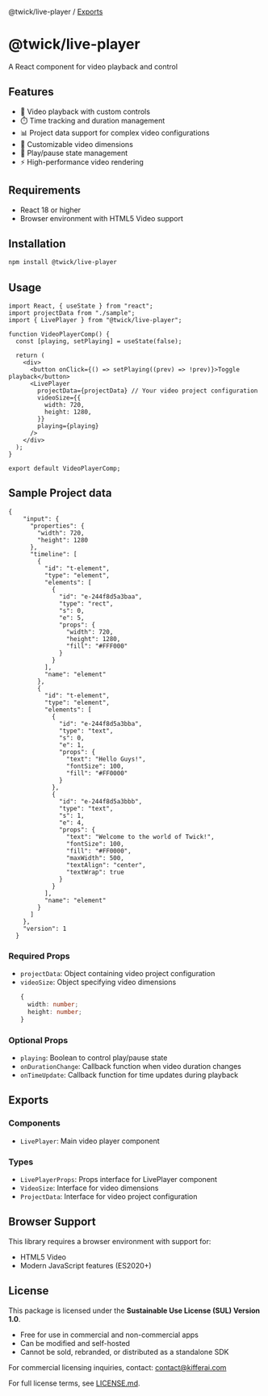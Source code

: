 @twick/live-player / [Exports](modules.md)

# @twick/live-player

A React component for video playback and control 

## Features

- 🎥 Video playback with custom controls
- ⏱️ Time tracking and duration management
- 📊 Project data support for complex video configurations
- 🎯 Customizable video dimensions
- 🔄 Play/pause state management
- ⚡ High-performance video rendering

## Requirements

- React 18 or higher
- Browser environment with HTML5 Video support

## Installation

```bash
npm install @twick/live-player
```

## Usage

```tsx
import React, { useState } from "react";
import projectData from "./sample";
import { LivePlayer } from "@twick/live-player";

function VideoPlayerComp() {
  const [playing, setPlaying] = useState(false);

  return (
    <div>
      <button onClick={() => setPlaying((prev) => !prev)}>Toggle playback</button>
      <LivePlayer
        projectData={projectData} // Your video project configuration
        videoSize={{
          width: 720,
          height: 1280,
        }}
        playing={playing}
      />
    </div>
  );
}

export default VideoPlayerComp;

```

## Sample Project data
```
{
    "input": {
      "properties": {
        "width": 720,
        "height": 1280
      },
      "timeline": [
        {
          "id": "t-element",
          "type": "element",
          "elements": [
            {
              "id": "e-244f8d5a3baa",
              "type": "rect",
              "s": 0,
              "e": 5,
              "props": {
                "width": 720,
                "height": 1280,
                "fill": "#FFF000"
              }
            }
          ],
          "name": "element"
        },
        {
          "id": "t-element",
          "type": "element",
          "elements": [
            {
              "id": "e-244f8d5a3bba",
              "type": "text",
              "s": 0,
              "e": 1,
              "props": {
                "text": "Hello Guys!",
                "fontSize": 100,
                "fill": "#FF0000"
              }
            },
            {
              "id": "e-244f8d5a3bbb",
              "type": "text",
              "s": 1,
              "e": 4,
              "props": {
                "text": "Welcome to the world of Twick!",
                "fontSize": 100,
                "fill": "#FF0000",
                "maxWidth": 500,
                "textAlign": "center",
                "textWrap": true
              }
            }
          ],
          "name": "element"
        }
      ]
    },
    "version": 1
  }
```

### Required Props

- `projectData`: Object containing video project configuration
- `videoSize`: Object specifying video dimensions
  ```typescript
  {
    width: number;
    height: number;
  }
  ```

### Optional Props

- `playing`: Boolean to control play/pause state
- `onDurationChange`: Callback function when video duration changes
- `onTimeUpdate`: Callback function for time updates during playback

## Exports

### Components

- `LivePlayer`: Main video player component

### Types

- `LivePlayerProps`: Props interface for LivePlayer component
- `VideoSize`: Interface for video dimensions
- `ProjectData`: Interface for video project configuration

## Browser Support

This library requires a browser environment with support for:
- HTML5 Video
- Modern JavaScript features (ES2020+)

## License

This package is licensed under the **Sustainable Use License (SUL) Version 1.0**.

- Free for use in commercial and non-commercial apps
- Can be modified and self-hosted
- Cannot be sold, rebranded, or distributed as a standalone SDK

For commercial licensing inquiries, contact: contact@kifferai.com

For full license terms, see [LICENSE.md](../../../../LICENSE.md).
